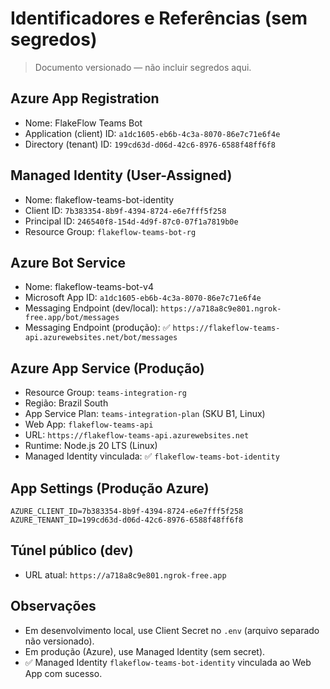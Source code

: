# Identificadores e Referências (sem segredos)

> Documento versionado — não incluir segredos aqui.

## Azure App Registration
- Nome: FlakeFlow Teams Bot
- Application (client) ID: `a1dc1605-eb6b-4c3a-8070-86e7c71e6f4e`
- Directory (tenant) ID: `199cd63d-d06d-42c6-8976-6588f48ff6f8`

## Managed Identity (User-Assigned)
- Nome: flakeflow-teams-bot-identity
- Client ID: `7b383354-8b9f-4394-8724-e6e7fff5f258`
- Principal ID: `246540f8-154d-4d9f-87c0-07f1a7819b0e`
- Resource Group: `flakeflow-teams-bot-rg`

## Azure Bot Service
- Nome: flakeflow-teams-bot-v4
- Microsoft App ID: `a1dc1605-eb6b-4c3a-8070-86e7c71e6f4e`
- Messaging Endpoint (dev/local): `https://a718a8c9e801.ngrok-free.app/bot/messages`
- Messaging Endpoint (produção): ✅ `https://flakeflow-teams-api.azurewebsites.net/bot/messages`

## Azure App Service (Produção)
- Resource Group: `teams-integration-rg`
- Região: Brazil South
- App Service Plan: `teams-integration-plan` (SKU B1, Linux)
- Web App: `flakeflow-teams-api`
- URL: `https://flakeflow-teams-api.azurewebsites.net`
- Runtime: Node.js 20 LTS (Linux)
- Managed Identity vinculada: ✅ `flakeflow-teams-bot-identity`

## App Settings (Produção Azure)
```
AZURE_CLIENT_ID=7b383354-8b9f-4394-8724-e6e7fff5f258
AZURE_TENANT_ID=199cd63d-d06d-42c6-8976-6588f48ff6f8
```

## Túnel público (dev)
- URL atual: `https://a718a8c9e801.ngrok-free.app`

## Observações
- Em desenvolvimento local, use Client Secret no `.env` (arquivo separado não versionado).
- Em produção (Azure), use Managed Identity (sem secret).
- ✅ Managed Identity `flakeflow-teams-bot-identity` vinculada ao Web App com sucesso.
